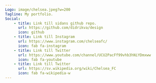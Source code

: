 ```yaml
---
Logo: image/chelsea.jpeg?w=200
Tagline: My portfolio.
Social:
    - title: Link till sidans github repo.
      url: https://github.com/didrikva/design
      icon: github
    - title: Link till Instagram
      url: https://www.instagram.com/chelseafc/
      icon: fab fa-instagram
    - title: Link till Twitter
      url: https://www.youtube.com/channel/UCU2PacFf99vhb3hNiYDmxww
      icon: fab fa-youtube
    - title: Link till Twitter
      url: https://sv.wikipedia.org/wiki/Chelsea_FC
      icon: fab fa-wikipedia-w
---
```


